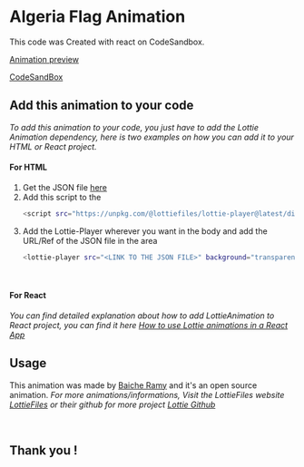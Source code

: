 # Algeria Flag Animation
This code was Created with react on CodeSandbox.

[Animation preview](https://i0txu.csb.app/)

[CodeSandBox](https://codesandbox.io/s/github/BaicheRamy/AlgerianFlag-Animation)


## Add this animation to your code

_To add this animation to your code, you just have to add the Lottie Animation dependency, here is two examples on how you can add it to your HTML or React project._

   #### For HTML 

1. Get the JSON file [here](https://github.com/BaicheRamy/AlgerianFlag-Animation/blob/main/src/lotties/algeriaicon.json)
2. Add this script to the <head>
   ```sh
   <script src="https://unpkg.com/@lottiefiles/lottie-player@latest/dist/lottie-player.js"></script>
   ```
3. Add the Lottie-Player wherever you want in the body and add the URL/Ref of the JSON file in the <LINK TO THE JSON FILE> area
   ```sh
   <lottie-player src="<LINK TO THE JSON FILE>" background="transparent" speed="1" class="grid" loop autoplay></lottie-player>
   ```
  <br>
  
#### For React

_You can find detailed explanation about how to add LottieAnimation to React project, you can find it here [How to use Lottie animations in a React App](https://lottiefiles.com/blog/working-with-lottie/how-to-use-lottie-in-react-app)_
  <br>
  
## Usage

This animation was made by [Baiche Ramy](https://twitter.com/ramydacherry) and it's an open source animation.
_For more animations/informations, Visit the LottieFiles website [LottieFiles](https://lottiefiles.com/) or their github for more project [Lottie Github](https://github.com/lottiefiles)_
  
<br>
  
## Thank you !
